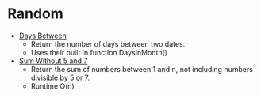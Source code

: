 # Random

* [Days Between](DaysBetween.c)
	* Return the number of days between two dates.
	* Uses their built in function DaysInMonth()
* [Sum Without 5 and 7](sum_five_seven.py)
	* Return the sum of numbers between 1 and n, not including numbers divisible by 5 or 7.
	* Runtime O(n)